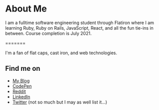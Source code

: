 # About Me

I am a fulltime software engineering student through Flatiron where I am learning Ruby, Ruby on Rails, JavaScript, React, and all the fun tie-ins in between. Course completion is July 2021.

=======

I'm a fan of flat caps, cast iron, and web technologies.

## Find me on

- [My Blog](https://www.roymosby.me/)
- [CodePen](https://codepen.io/egomadking)
- [Reddit](https://www.reddit.com/user/royemosby)
- [LinkedIn](https://www.linkedin.com/in/roy-mosby/)
- [Twitter](https://twitter.com/royemosby) (not so much but I may as well list it...)
